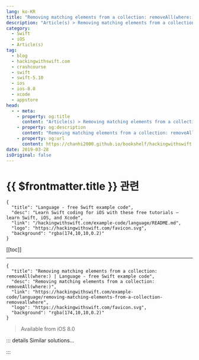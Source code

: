```yaml
---
lang: ko-KR
title: "Removing matching elements from a collection: removeAll(where:)"
description: "Article(s) > Removing matching elements from a collection: removeAll(where:)"
category:
  - Swift
  - iOS
  - Article(s)
tag: 
  - blog
  - hackingwithswift.com
  - crashcourse
  - swift
  - swift-5.10
  - ios
  - ios-8.0
  - xcode
  - appstore
head:
  - - meta:
    - property: og:title
      content: "Article(s) > Removing matching elements from a collection: removeAll(where:)"
    - property: og:description
      content: "Removing matching elements from a collection: removeAll(where:)"
    - property: og:url
      content: https://chanhi2000.github.io/bookshelf/hackingwithswift.com/example-code/language/removing-matching-elements-from-a-collection-removeallwhere.html
date: 2019-03-28
isOriginal: false
---
```


# {{ $frontmatter.title }} 관련

```component VPCard
{
  "title": "Language - free Swift example code",
  "desc": "Learn Swift coding for iOS with these free tutorials – learn Swift, iOS, and Xcode",
  "link": "/hackingwithswift.com/example-code/language/README.md",
  "logo": "https://hackingwithswift.com/favicon.svg",
  "background": "rgba(174,10,10,0.2)"
}
```

[[toc]]

---

```component VPCard
{
  "title": "Removing matching elements from a collection: removeAll(where:) | Language - free Swift example code",
  "desc": "Removing matching elements from a collection: removeAll(where:)",
  "link": "https://hackingwithswift.com/example-code/language/removing-matching-elements-from-a-collection-removeallwhere",
  "logo": "https://hackingwithswift.com/favicon.svg",
  "background": "rgba(174,10,10,0.2)"
}
```

> Available from iOS 8.0

<!-- TODO: 작성 -->

<!-- 
The `removeAll(where:)` method performs a high-performance, in-place filter for collections. You give it a closure condition to run, and it will strip out all objects that match your condition. 

For example, if you have a collection of names and want to remove people called “Terry”, you’d use this:

```swift
var pythons = ["John", "Michael", "Graham", "Terry", "Eric", "Terry"]
pythons.removeAll { $0 == "Terry" }
print(pythons)
```

Using `removeAll(where:)` is more readable than using a reversed `filter()` call because it specifies what you *don’t* want rather than what you *want*. It’s also more performant than `filter()` because it removes object in place, and so avoids extra copying.

-->

::: details Similar solutions…

<!--
/example-code/language/checking-all-array-elements-match-a-condition-allsatisfy">Checking all array elements match a condition: allSatisfy() 
/quick-start/swiftui/enabling-and-disabling-elements-in-forms">Enabling and disabling elements in forms 
/example-code/uikit/how-set-different-widths-for-a-uisegmentedcontrols-elements">How set different widths for a UISegmentedControl's elements 
/example-code/language/how-to-find-the-index-of-the-first-matching-array-element">How to find the index of the first matching array element 
/example-code/language/how-to-count-matching-items-in-an-array">How to count matching items in an array</a>
-->

:::

